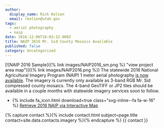 ```yaml
---
author:
  display_name: Rick Kelson
  email: rkelson@utah.gov
tags:
  - aerial photography
  - naip
date: 2016-12-06T16:03:22.000Z
title: NAIP 2016 Mr. Sid County Mosaics Available
published: false
category: Uncategorized
---
```


[![NAIP 2016 Sample]({% link images/NAIP2016_sm.png %} "view project area map")]({% link images/NAIP2016.png %})
The statewide 2016 National Agricultural Imagery Program (NAIP) 1 meter aerial photography
<a href="{% link data/aerial-photography/naip/index.html %}">is
now available</a>. The imagery is currently only available as 3-band RGB Mr. Sid compressed county mosaics. The 4-band GeoTIFF or JP2 tiles should be available in a couple months with statewide imagery services soon to follow.

<ul class="dotless">
  <li>{% include fa_icon.html download=true class="svg-inline--fa fa-w-16" %} <a href="https://raster.utah.gov/?cat=NAIP%202016%20(1m)">Retrieve 2016 NAIP via Interactive Map</a></li>
</ul>

{% capture contact %}{% include contact.html subject=page.title contact=site.data.contacts.imagery %}{% endcapture %}
{{ contact }}
